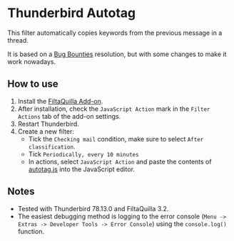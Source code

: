 # Thunderbird Autotag

This filter automatically copies keywords from the previous message in a
thread.

It is based on a [Bug Bounties][1] resolution, but with some changes to make it
work nowadays.

[1]: https://bountify.co/thunderbird-plug-in-for-auto-tag-messages-based-on-previous-message-in-thread

## How to use
1. Install the [FiltaQuilla Add-on][2].
2. After installation, check the `JavaScript Action` mark in the `Filter
   Actions` tab of the add-on settings.
3. Restart Thunderbird.
4. Create a new filter:
   - Tick the `Checking mail` condition, make sure to select `After
     classification`.
   - Tick `Periodically, every 10 minutes`
   - In actions, select `JavaScript Action` and paste the contents of
     [autotag.js](autotag.js) into the JavaScript editor.

## Notes
- Tested with Thunderbird 78.13.0 and FiltaQuilla 3.2.
- The easiest debugging method is logging to the error console (`Menu -> Extras
  -> Developer Tools -> Error Console`) using the `console.log()` function.

[2]: https://github.com/RealRaven2000/FiltaQuilla
